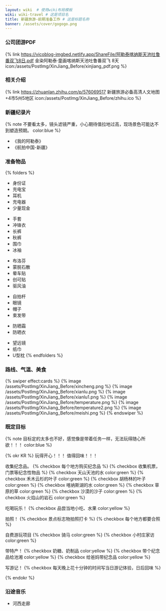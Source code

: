```yaml
---
layout: wiki  # 使用wiki布局模板
wiki: wiki-travel # 这是项目名
title: 新疆旅游-前期准备工作 # 这是标题名称
banner: /assets/cover/gogogo.png
---
```

### 公司团游PDF
{% link https://vicoblog-imgbed.netlify.app/ShareFile/阿勒泰喀纳斯天池吐鲁番双飞8日.pdf 金染阿勒泰·童画喀纳斯天池吐鲁番双飞 8天 icon:/assets/PostImg/XinJiang_Before/xinjiang_pdf.png %}

### 相关介绍
{% link https://zhuanlan.zhihu.com/p/576069517 新疆旅游必备高清人文地图+4市5州5地区 icon:/assets/PostImg/XinJiang_Before/zhihu.ico %}

### 新疆纪录片
{% note 不要看太多，镜头滤镜严重，小心期待值拉地过高，现场景色可能达不到塑造预期。 color:blue %}
- 《我的阿勒泰》
- 《航拍中国-新疆》

### 准备物品
{% folders %}
<!-- folder 必备物品 -->
- 身份证  
- 充电宝  
- 耳机  
- 充电器  
- 少量现金  
<!-- folder 衣物保暖 -->
- 手套  
- 冲锋衣  
- 长裤  
- 秋裤  
- 围巾  
- 冰袖
<!-- folder 药物 -->
- 布洛芬  
- 蒙脱石散  
- 晕车贴  
- 创可贴  
- 驱风油
<!-- folder 拍照神器 -->
- 自拍杆  
- 眼镜  
- 帽子  
- 束发带
<!-- folder 防嗮 -->
- 防晒霜  
- 防晒衣  
<!-- folder 其他 -->
- 望远镜  
- 纸巾
- U型枕
{% endfolders %}

### 路线、气温、美食
{% swiper effect:cards %}
{% image /assets/PostImg/XinJiang_Before/xincheng.png %}
{% image /assets/PostImg/XinJiang_Before/xianlu.png %}
{% image /assets/PostImg/XinJiang_Before/xianlu1.png %}
{% image /assets/PostImg/XinJiang_Before/temperature.png %}
{% image /assets/PostImg/XinJiang_Before/temperature2.png %}
{% image /assets/PostImg/XinJiang_Before/meishi.png %}
{% endswiper %}

### 既定目标
{% note 目标定的太多也不好，感觉像是带着任务一样，无法玩得随心所欲！！！ color:blue %}

{% okr KR %}
玩得开心！！！
值得回味！！！

<!-- okr kr1 percent:0 -->
收集纪念品。
{% checkbox 每个地方购买纪念品 %}
{% checkbox 收集机票，门票等纪念性物品 %}
{% checkbox 天山天池的水 color:green %}
{% checkbox 禾木云杉的叶子 color:green %}
{% checkbox 胡杨林的叶子 color:green %}
{% checkbox 喀纳斯湖的水 color:green %}
{% checkbox 草原的草 color:green %}
{% checkbox 沙漠的沙子 color:green %}
{% checkbox 火焰山的岩石 color:green %}

<!-- okr kr2 percent:0 -->
吃喝玩乐！
{% checkbox 品尝当地小吃、水果 color:yellow %}

<!-- okr kr3 percent:0 -->
拍照！
{% checkbox 景点标志物拍照打卡 %}
{% checkbox 每个地方都要合照 %}

<!-- okr kr4 percent:0 -->
自费游玩项目
{% checkbox 骑马 color:green %}
{% checkbox 小村庄家访 color:green %}

<!-- okr kr5 percent:0 -->
带特产！
{% checkbox 奶糖、奶制品 color:yellow %}
{% checkbox 带个纪念品给池湘 color:yellow %}
{% checkbox 给爸妈带纪念品 color:yellow %}

<!-- okr kr6 percent:0 -->
写游记！
{% checkbox 每天晚上花十分钟的时间写当日游记体验，日后回味 %}

{% endokr %}

### 沿途音乐
- 河西走廊


